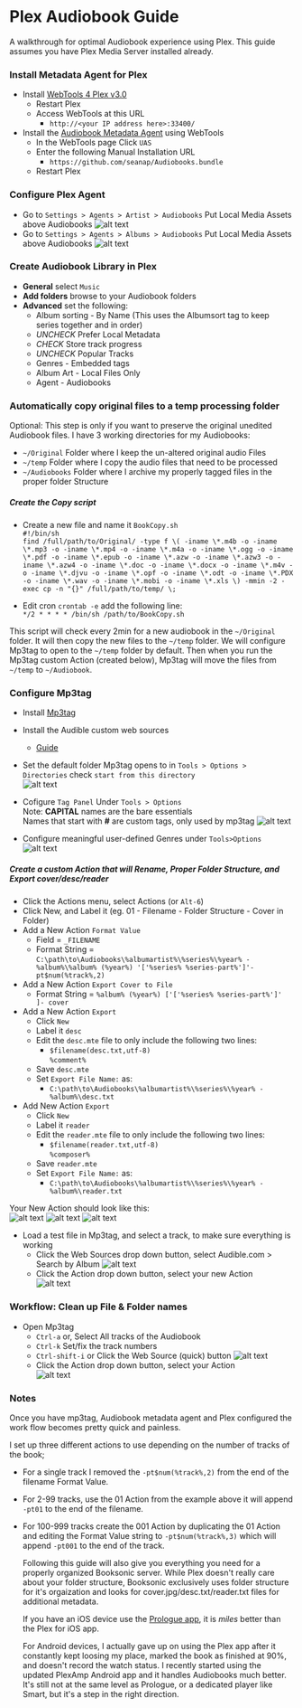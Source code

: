 # Plex Audiobook Guide
A walkthrough for optimal Audiobook experience using Plex.  This guide assumes you have Plex Media Server installed already.

### Install Metadata Agent for Plex
* Install [WebTools 4 Plex v3.0](https://github.com/ukdtom/WebTools.bundle/wiki/Install)  
  * Restart Plex
  * Access WebTools at this URL  
    * `http://<your IP address here>:33400/`
* Install the [Audiobook Metadata Agent](https://github.com/seanap/Audiobooks.bundle) using WebTools
  * In the WebTools page Click `UAS`
  * Enter the following Manual Installation URL
    * `https://github.com/seanap/Audiobooks.bundle`
  * Restart Plex

### Configure Plex Agent  
* Go to `Settings > Agents > Artist > Audiobooks` Put Local Media Assets above Audiobooks
 ![alt text](https://i.imgur.com/oEKdpmd.png "Artist Agent Config")
* Go to `Settings > Agents > Albums > Audiobooks` Put Local Media Assets above Audiobooks
 ![alt text](https://i.imgur.com/1aKHJeB.png "Album Agent Config")

### Create Audiobook Library in Plex
 * **General** select `Music`
 * **Add folders** browse to your Audiobook folders
 * **Advanced** set the following:  
   * Album sorting - By Name (This uses the Albumsort tag to keep series together and in order)
   * *UNCHECK* Prefer Local Metadata
   * *CHECK* Store track progress
   * *UNCHECK* Popular Tracks
   * Genres - Embedded tags
   * Album Art - Local Files Only
   * Agent - Audiobooks

### Automatically copy original files to a temp processing folder
Optional: This step is only if you want to preserve the original unedited Audiobook files.  I have 3 working directories for my Audiobooks:
* `~/Original` Folder where I keep the un-altered original audio Files  
* `~/temp` Folder where I copy the audio files that need to be processed  
* `~/Audiobooks` Folder where I archive my properly tagged files in the proper folder Structure  

##### Create the Copy script
* Create a new file and name it `BookCopy.sh`  
`#!/bin/sh`  
`find /full/path/to/Original/ -type f \( -iname \*.m4b -o -iname \*.mp3 -o -iname \*.mp4 -o -iname \*.m4a -o -iname \*.ogg -o -iname \*.pdf -o -iname \*.epub -o -iname \*.azw -o -iname \*.azw3 -o -iname \*.azw4 -o -iname \*.doc -o -iname \*.docx -o -iname \*.m4v -o -iname \*.djvu -o -iname \*.opf -o -iname \*.odt -o -iname \*.PDX -o -iname \*.wav -o -iname \*.mobi -o -iname \*.xls \) -mmin -2 -exec cp -n "{}" /full/path/to/temp/ \;`  

* Edit cron `crontab -e` add the following line:  
`*/2 * * * * /bin/sh /path/to/BookCopy.sh`  

This script will check every 2min for a new audiobook in the `~/Original` folder. It will then copy the new files to the `~/temp` folder. We will configure Mp3tag to open to the `~/temp` folder by default.  Then when you run the Mp3tag custom Action (created below), Mp3tag will move the files from `~/temp` to `~/Audiobook`.  

### Configure Mp3tag
* Install [Mp3tag](https://www.mp3tag.de/en/)
* Install the Audible custom web sources  
  * [Guide](https://github.com/seanap/Audible.com-Search-by-Album)
* Set the default folder Mp3tag opens to in `Tools > Options > Directories` check `start from this directory`  
![alt text](https://i.imgur.com/R2lh1YH.png "Default Directory")  


* Cofigure `Tag Panel` Under `Tools > Options`  
  Note: **CAPITAL** names are the bare essentials  
  Names that start with **#** are custom tags, only used by mp3tag
  ![alt text](https://i.imgur.com/wHdZcHh.png "Tag Panel")
* Configure meaningful user-defined Genres under `Tools>Options`  
  ![alt text](https://i.imgur.com/YXnh7ve.png "User-defined Genres")    


##### Create a custom Action that will Rename, Proper Folder Structure, and Export cover/desc/reader
  * Click the Actions menu, select Actions (or `Alt-6`)
  * Click New, and Label it (eg. 01 - Filename - Folder Structure - Cover in Folder)
  * Add a New Action `Format Value`
    * Field = `_FILENAME`
    * Format String = `C:\path\to\Audiobooks\%albumartist%\%series%\%year% - %album%\%album% (%year%) '['%series% %series-part%']'- pt$num(%track%,2)`
  * Add a New Action `Export Cover to File`
    * Format String = `%album% (%year%) ['['%series% %series-part%']' ]- cover`
  * Add a New Action `Export`
    * Click `New`
    * Label it `desc`
    * Edit the `desc.mte` file to only include the following two lines:
      * `$filename(desc.txt,utf-8)`  
        `%comment%`
    * Save `desc.mte`
    * Set `Export File Name:` as:
      * `C:\path\to\Audiobooks\%albumartist%\%series%\%year% - %album%\desc.txt`
  * Add New Action `Export`
    * Click `New`
    * Label it `reader`
    * Edit the `reader.mte` file to only include the following two lines:
      * `$filename(reader.txt,utf-8)`  
        `%composer%`
    * Save `reader.mte`
    * Set `Export File Name:` as:
      * `C:\path\to\Audiobooks\%albumartist%\%series%\%year% - %album%\reader.txt`

  Your New Action should look like this:  
    ![alt text](https://i.imgur.com/SiRhEdU.png "Example Actions")
    ![alt text](https://i.imgur.com/kmOiNqc.png "Custom Action Sequence")
    ![alt text](https://i.imgur.com/aqknlqM.png "Filename format")
* Load a test file in Mp3tag, and select a track, to make sure everything is working
  * Click the Web Sources drop down button, select Audible.com > Search by Album
   ![alt text](https://i.imgur.com/Q4ySYh2.png "Web Source Select")
  * Click the Action drop down button, select your new Action  
  ![alt text](https://i.imgur.com/knf3ATb.png "Filename-Folder-Cover")

### Workflow: Clean up File & Folder names  
* Open Mp3tag
  * `Ctrl-a` or, Select All tracks of the Audiobook
  * `Ctrl-k` Set/fix the track numbers
  * `Ctrl-shift-i` or Click the Web Source (quick) button
![alt text](https://i.imgur.com/AjJbUqE.png "Tag Source")
  * Click the Action drop down button, select your  Action  
  ![alt text](https://i.imgur.com/knf3ATb.png "Filename-Folder-Cover")

### Notes
Once you have mp3tag, Audiobook metadata agent and Plex configured the work flow becomes pretty quick and painless.  

I set up three different actions to use depending on the number of tracks of the book;  
* For a single track I removed the `-pt$num(%track%,2)` from the end of the filename Format Value.  
* For 2-99 tracks, use the 01 Action from the example above it will append `-pt01` to the end of the filename.  
* For 100-999 tracks create the 001 Action by duplicating the 01 Action and editing the Format Value string to `-pt$num(%track%,3)` which will append `-pt001` to the end of the track.  


   Following this guide will also give you everything you need for a properly organized Booksonic server.  While Plex doesn't really care about your folder structure, Booksonic exclusively uses folder structure for it's orgaization and looks for cover.jpg/desc.txt/reader.txt files for additional metadata.

   If you have an iOS device use the [Prologue app](https://prologue-app.com/), it is *miles* better than the Plex for iOS app.

   For Android devices, I actually gave up on using the Plex app after it constantly kept loosing my place, marked the book as finished at 90%, and doesn't record the watch status. I recently started using the updated PlexAmp Android app and it handles Audiobooks much better. It's still not at the same level as Prologue, or a dedicated player like Smart, but it's a step in the right direction.
